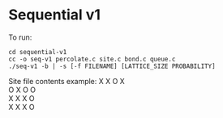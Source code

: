 # Sequential v1

To run:

```console
cd sequential-v1
cc -o seq-v1 percolate.c site.c bond.c queue.c
./seq-v1 -b | -s [-f FILENAME] [LATTICE_SIZE PROBABILITY]
```

Site file contents example:
X X O X  
O X O O  
X X X O  
X X X O
